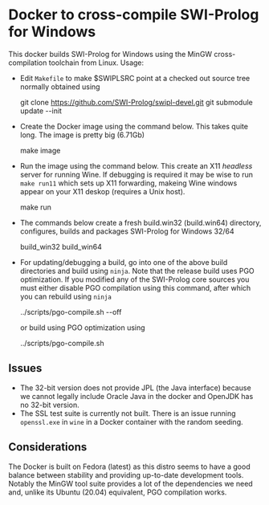 # Docker to cross-compile SWI-Prolog for Windows

This  docker  builds   SWI-Prolog   for    Windows   using   the   MinGW
cross-compilation toolchain from Linux.  Usage:

  - Edit `Makefile` to make $SWIPLSRC point at a checked out source tree
    normally obtained using

	git clone https://github.com/SWI-Prolog/swipl-devel.git
	git submodule update --init

  - Create the Docker image using the command below.  This takes quite
    long.  The image is pretty big (6.71Gb)

	make image

  - Run the image using the command below. This create an X11 _headless_
    server for running Wine.  If debugging is required it may be wise
    to run `make run11` which sets up X11 forwarding, makeing Wine
    windows appear on your X11 deskop (requires a Unix host).

	make run

  - The commands below create a fresh build.win32 (build.win64)
    directory, configures, builds and packages SWI-Prolog for
    Windows 32/64

	build_win32
	build_win64

  - For updating/debugging a build, go into one of the above
    build directories and build using `ninja`.  Note that the
    release build uses PGO optimization.  If you modified any
    of the SWI-Prolog core sources you must either disable
    PGO compilation using this command, after which you can
    rebuild using `ninja`

	../scripts/pgo-compile.sh --off

    or build using PGO optimization using

	../scripts/pgo-compile.sh

## Issues

  - The 32-bit version does not provide JPL (the Java
    interface) because we cannot legally include Oracle Java in
    the docker and OpenJDK has no 32-bit version.
  - The SSL test suite is currently not built.  There is an
    issue running `openssl.exe` in `wine` in a Docker container
    with the random seeding.

## Considerations

The Docker is built on Fedora (latest) as   this  distro seems to have a
good balance between stability  and   providing  up-to-date  development
tools. Notably the MinGW tool suite provides   a lot of the dependencies
we need and, unlike  its  Ubuntu   (20.04)  equivalent,  PGO compilation
works.
